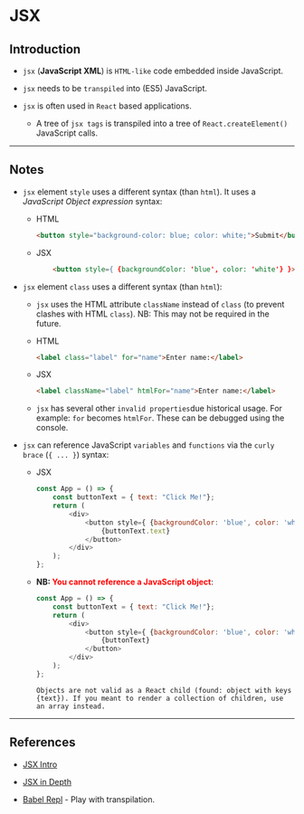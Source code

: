 # JSX

## Introduction

* `jsx` (__JavaScript XML__) is `HTML-like` code embedded inside JavaScript.

* `jsx` needs to be `transpiled` into (ES5) JavaScript.

* `jsx` is often used in `React` based applications. 

    * A tree of `jsx tags` is transpiled into a tree of `React.createElement()` JavaScript calls.

---

## Notes

* `jsx` element `style` uses a different syntax (than `html`). It uses a _JavaScript Object expression_ syntax:

    * HTML
        ```html
        <button style="background-color: blue; color: white;">Submit</button>
        ```

    * JSX
        ```html
            <button style={ {backgroundColor: 'blue', color: 'white'} }>Submit</button>
        ```

* `jsx` element `class` uses a different syntax (than `html`):

    * `jsx` uses the HTML attribute `className` instead of `class` (to prevent clashes with HTML `class`). NB: This may not be required in the future.

    * HTML
        ```html
        <label class="label" for="name">Enter name:</label>
        ```
    
    * JSX

        ```html
        <label className="label" htmlFor="name">Enter name:</label>
        ```
    * `jsx` has several other `invalid properties`due historical usage. For example: `for` becomes `htmlFor`. These can be debugged using the console.

* `jsx` can reference JavaScript `variables` and `functions` via the `curly brace` (`{ ... }`) syntax:
    * JSX

        ```javascript
        const App = () => {
            const buttonText = { text: "Click Me!"};
            return ( 
                <div>
                    <button style={ {backgroundColor: 'blue', color: 'white'} }>
                        {buttonText.text}
                    </button>
                </div>
            );
        };
        ```
    * __NB: <span style="color:red">You cannot reference a JavaScript object__</span>:

        ```javascript
        const App = () => {
            const buttonText = { text: "Click Me!"};
            return ( 
                <div>
                    <button style={ {backgroundColor: 'blue', color: 'white'} }>
                        {buttonText}
                    </button>
                </div>
            );
        };
        ```
        
        ```
        Objects are not valid as a React child (found: object with keys {text}). If you meant to render a collection of children, use an array instead.
        ```

    

---

## References

* [JSX Intro](https://reactjs.org/docs/introducing-jsx.html)

* [JSX in Depth](https://reactjs.org/docs/jsx-in-depth.html)

* [Babel Repl](https://babeljs.io/repl) - Play with transpilation.